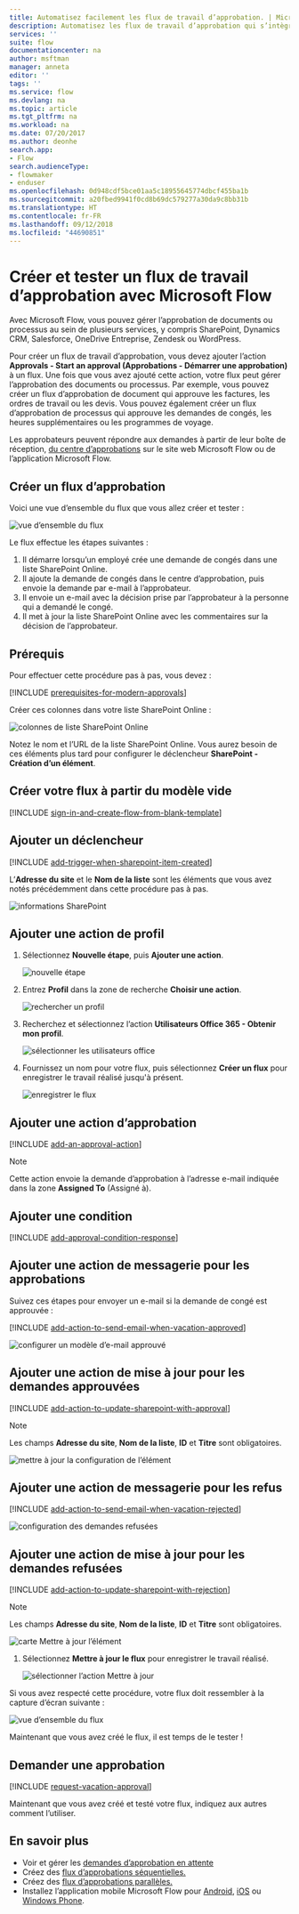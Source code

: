 ```yaml
---
title: Automatisez facilement les flux de travail d’approbation. | Microsoft Docs
description: Automatisez les flux de travail d’approbation qui s’intègrent à SharePoint, Dynamics CRM, Salesforce, OneDrive Entreprise, Zendesk ou WordPress.
services: ''
suite: flow
documentationcenter: na
author: msftman
manager: anneta
editor: ''
tags: ''
ms.service: flow
ms.devlang: na
ms.topic: article
ms.tgt_pltfrm: na
ms.workload: na
ms.date: 07/20/2017
ms.author: deonhe
search.app:
- Flow
search.audienceType:
- flowmaker
- enduser
ms.openlocfilehash: 0d948cdf5bce01aa5c18955645774dbcf455ba1b
ms.sourcegitcommit: a20fbed9941f0cd8b69dc579277a30da9c8bb31b
ms.translationtype: HT
ms.contentlocale: fr-FR
ms.lasthandoff: 09/12/2018
ms.locfileid: "44690851"
---
```

# <a name="create-and-test-an-approval-workflow-with-microsoft-flow"></a>Créer et tester un flux de travail d’approbation avec Microsoft Flow

Avec Microsoft Flow, vous pouvez gérer l’approbation de documents ou processus au sein de plusieurs services, y compris SharePoint, Dynamics CRM, Salesforce, OneDrive Entreprise, Zendesk ou WordPress.

Pour créer un flux de travail d’approbation, vous devez ajouter l’action **Approvals - Start an approval (Approbations - Démarrer une approbation)** à un flux. Une fois que vous avez ajouté cette action, votre flux peut gérer l’approbation des documents ou processus. Par exemple, vous pouvez créer un flux d’approbation de document qui approuve les factures, les ordres de travail ou les devis. Vous pouvez également créer un flux d’approbation de processus qui approuve les demandes de congés, les heures supplémentaires ou les programmes de voyage.

Les approbateurs peuvent répondre aux demandes à partir de leur boîte de réception, [du centre d’approbations](https://flow.microsoft.com/manage/approvals/received/) sur le site web Microsoft Flow ou de l’application Microsoft Flow.

## <a name="create-an-approval-flow"></a>Créer un flux d’approbation
Voici une vue d’ensemble du flux que vous allez créer et tester :

   ![vue d’ensemble du flux](./media/modern-approvals/create-flow-overview.png)

Le flux effectue les étapes suivantes :

1. Il démarre lorsqu’un employé crée une demande de congés dans une liste SharePoint Online.
2. Il ajoute la demande de congés dans le centre d’approbation, puis envoie la demande par e-mail à l’approbateur.
3. Il envoie un e-mail avec la décision prise par l’approbateur à la personne qui a demandé le congé.
4. Il met à jour la liste SharePoint Online avec les commentaires sur la décision de l’approbateur.

## <a name="prerequisites"></a>Prérequis
Pour effectuer cette procédure pas à pas, vous devez :

[!INCLUDE [prerequisites-for-modern-approvals](includes/prerequisites-for-modern-approvals.md)]

Créer ces colonnes dans votre liste SharePoint Online :

   ![colonnes de liste SharePoint Online](./media/modern-approvals/sharepoint-list-fields.png)

Notez le nom et l’URL de la liste SharePoint Online. Vous aurez besoin de ces éléments plus tard pour configurer le déclencheur **SharePoint - Création d’un élément**.

## <a name="create-your-flow-from-the-blank-template"></a>Créer votre flux à partir du modèle vide
[!INCLUDE [sign-in-and-create-flow-from-blank-template](includes/sign-in-and-create-flow-from-blank-template.md)]

## <a name="add-a-trigger"></a>Ajouter un déclencheur

[!INCLUDE [add-trigger-when-sharepoint-item-created](includes/add-trigger-when-sharepoint-item-created.md)]

L’**Adresse du site** et le **Nom de la liste** sont les éléments que vous avez notés précédemment dans cette procédure pas à pas.

![informations SharePoint](./media/modern-approvals/select-sharepoint-site-info.png)

## <a name="add-a-profile-action"></a>Ajouter une action de profil

1. Sélectionnez **Nouvelle étape**, puis **Ajouter une action**.
   
    ![nouvelle étape](./media/modern-approvals/select-sharepoint-add-action.png)
2. Entrez **Profil** dans la zone de recherche **Choisir une action**.
   
    ![rechercher un profil](./media/modern-approvals/search-for-profile.png)
3. Recherchez et sélectionnez l’action **Utilisateurs Office 365 - Obtenir mon profil**.
   
    ![sélectionner les utilisateurs office](./media/modern-approvals/select-my-profile.png)
4. Fournissez un nom pour votre flux, puis sélectionnez **Créer un flux** pour enregistrer le travail réalisé jusqu'à présent.
   
    ![enregistrer le flux](./media/modern-approvals/save.png)

## <a name="add-an-approval-action"></a>Ajouter une action d’approbation

[!INCLUDE [add-an-approval-action](includes/add-an-approval-action.md)]

> [!NOTE]
> Cette action envoie la demande d’approbation à l’adresse e-mail indiquée dans la zone **Assigned To** (Assigné à).
>
>

## <a name="add-a-condition"></a>Ajouter une condition

[!INCLUDE [add-approval-condition-response](includes/add-approval-condition-response.md)]

## <a name="add-an-email-action-for-approvals"></a>Ajouter une action de messagerie pour les approbations

Suivez ces étapes pour envoyer un e-mail si la demande de congé est approuvée :

[!INCLUDE [add-action-to-send-email-when-vacation-approved](includes/add-action-to-send-email-when-vacation-approved.md)]

   ![configurer un modèle d’e-mail approuvé](./media/sequential-modern-approvals/yes-email-config.png)

## <a name="add-an-update-action-for-approved-requests"></a>Ajouter une action de mise à jour pour les demandes approuvées

[!INCLUDE [add-action-to-update-sharepoint-with-approval](includes/add-action-to-update-sharepoint-with-approval.md)]

> [!NOTE]
> Les champs **Adresse du site**, **Nom de la liste**, **ID** et **Titre** sont obligatoires.
>
>

![mettre à jour la configuration de l’élément](./media/modern-approvals/configure-update-item.png)

## <a name="add-an-email-action-for-rejections"></a>Ajouter une action de messagerie pour les refus

[!INCLUDE [add-action-to-send-email-when-vacation-rejected](includes/add-action-to-send-email-when-vacation-rejected.md)]

![configuration des demandes refusées](./media/modern-approvals/configure-rejected-email.png)

## <a name="add-update-action-for-rejected-requests"></a>Ajouter une action de mise à jour pour les demandes refusées

[!INCLUDE [add-action-to-update-sharepoint-with-rejection](includes/add-action-to-update-sharepoint-with-rejection.md)]

   > [!NOTE]
   > Les champs **Adresse du site**, **Nom de la liste**, **ID** et **Titre** sont obligatoires.
   >
   >

![carte Mettre à jour l’élément](./media/modern-approvals/configure-update-item-no.png)

1. Sélectionnez **Mettre à jour le flux** pour enregistrer le travail réalisé.
   
    ![sélectionner l’action Mettre à jour](./media/modern-approvals/update.png)

Si vous avez respecté cette procédure, votre flux doit ressembler à la capture d’écran suivante :

![vue d’ensemble du flux](./media/modern-approvals/completed-flow.png)

Maintenant que vous avez créé le flux, il est temps de le tester !

## <a name="request-an-approval"></a>Demander une approbation

[!INCLUDE [request-vacation-approval](includes/request-vacation-approval.md)]

Maintenant que vous avez créé et testé votre flux, indiquez aux autres comment l’utiliser.

## <a name="learn-more"></a>En savoir plus

* Voir et gérer les [demandes d’approbation en attente](approve-reject-requests.md)
* Créez des [flux d’approbations séquentielles.](sequential-modern-approvals.md)
* Créez des [flux d’approbations parallèles.](parallel-modern-approvals.md)
* Installez l’application mobile Microsoft Flow pour [Android](https://aka.ms/flowmobiledocsandroid), [iOS](https://aka.ms/flowmobiledocsios) ou [Windows Phone](https://aka.ms/flowmobilewindows).
